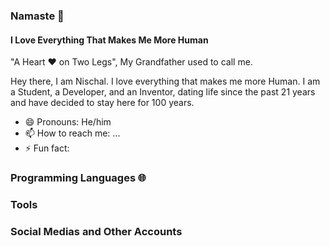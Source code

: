 <!--
**theonlyNischal/theonlyNischal** is a ✨ _special_ ✨ repository because its `README.md` (this file) appears on your GitHub profile.

Here are some ideas to get you started:

- 🔭 I’m currently working on ...
- 🌱 I’m currently learning ...
- 👯 I’m looking to collaborate on ...
- 🤔 I’m looking for help with ...
- 💬 Ask me about ...
- 📫 How to reach me: ...
- 😄 Pronouns: ...
- ⚡ Fun fact: ...
-->


### Namaste :pray:

#### I Love Everything That Makes Me More Human

"A Heart :hearts: on Two Legs", My Grandfather used to call me.

Hey there, I am Nischal. I love everything that makes me more Human. I am a Student, a Developer, and an Inventor, dating life since the past 21 years and have decided to stay here for 100 years.

- 😄 Pronouns: He/him
- 📫 How to reach me: ...
- ⚡ Fun fact: 

### Programming Languages 🌐

### Tools

### Social Medias and Other Accounts
